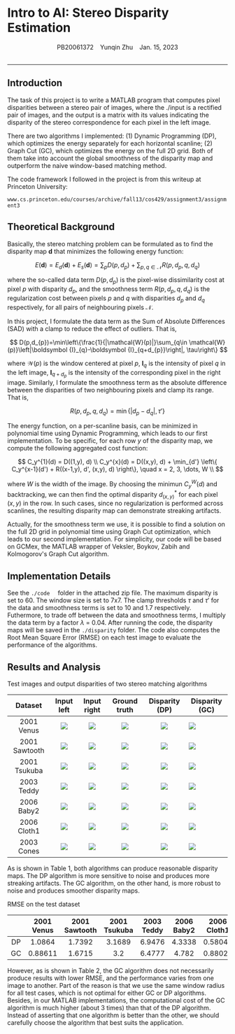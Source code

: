 # Intro to AI: Stereo Disparity Estimation

<center>PB20061372 &ensp; Yunqin Zhu &ensp; Jan. 15, 2023</center>
<br>

<hr>

## Introduction

The task of this project is to write a MATLAB program that computes pixel disparities between a stereo pair of images, where the ./input is a rectified pair of images, and the output is a matrix with its values indicating the disparity of the stereo correspondence for each pixel in the left image.

There are two algorithms I implemented: (1) Dynamic Programming (DP), which optimizes the energy separately for each horizontal scanline; (2) Graph Cut (GC), which optimizes the energy on the full 2D grid. Both of them take into account the global smoothness of the disparity map and outperform the naive window-based matching method.

The code framework I followed in the project is from this writeup at Princeton University:

`www.cs.princeton.edu/courses/archive/fall13/cos429/assignment3/assignment3`

## Theoretical Background

Basically, the stereo matching problem can be formulated as to find the disparity map $\boldsymbol {d}$ that minimizes the following energy function:

$$
E({\boldsymbol {d}}) = E_d({\boldsymbol {d}})+E_s({\boldsymbol {d}}) = \sum _{p}D(p,d_{p})+\sum _{p,q\in {\mathcal {N}}}R(p,d_{p},q,d_{q})
$$

where the so-called data term $D(p,d_{p})$ is the pixel-wise dissimilarity cost at pixel $p$ with disparity $d_{p}$, and the smoothness term $R(p,d_{p},q,d_{q})$ is the regularization cost between pixels $p$ and $q$ with disparities $d_{p}$ and $d_{q}$ respectively, for all pairs of neighbouring pixels $\mathcal {N}$.

In this project, I formulate the data term as the Sum of Absolute Differences (SAD) with a clamp to reduce the effect of outliers. That is,

$$
D(p,d_{p})=\min\left\{\frac{1}{|\mathcal{W}(p)|}\sum_{q\in \mathcal{W}(p)}\left|\boldsymbol {I}_{q}-\boldsymbol {I}_{q+d_{p}}\right|, \tau\right\}
$$

where $\mathcal{W}(p)$ is the window centered at pixel $p$, $\boldsymbol {I}_{q}$ is the intensity of pixel $q$ in the left image, $\boldsymbol {I}_{q+d_{p}}$ is the intensity of the corresponding pixel in the right image. Similarly, I formulate the smoothness term as the absolute difference between the disparities of two neighbouring pixels and clamp its range. That is,

$$
R(p,d_{p},q,d_{q})=\min\left\{\left|d_{p}-d_{q}\right|, \tau'\right\}
$$

The energy function, on a per-scanline basis, can be minimized in polynomial time using Dynamic Programming, which leads to our first implementation. To be specific, for each row $y$ of the disparity map, we compute the following aggregated cost function:

$$
C_y^{1}(d) = D((1,y), d) \\
C_y^{x}(d) = D((x,y), d) + \min_{d'} \left\{ C_y^{x-1}(d') + R((x-1,y), d', (x,y), d) \right\}, \quad x = 2, 3, \dots, W \\
$$

where $W$ is the width of the image. By choosing the minimun $C_y^W(d)$ and backtracking, we can then find the optimal disparity $d_{(x,y)}^*$ for each pixel $(x,y)$ in the row. In such cases, since no regularization is performed across scanlines, the resulting disparity map can demonstrate streaking artifacts.

Actually, for the smoothness term we use, it is possible to find a solution on the full 2D grid in polynomial time using Graph Cut optimization, which leads to our second implementation. For simplicity, our code will be based on GCMex, the MATLAB wrapper of Veksler, Boykov, Zabih and Kolmogorov's Graph Cut algorithm.

## Implementation Details

See the `./code  ` folder in the attached zip file. The maximum disparity is set to 60. The window size is set to 7x7. The clamp thresholds $\tau$ and $\tau'$ for the data and smoothness terms is set to 10 and 1.7 respectively. Futhermore, to trade off between the data and smoothness terms, I multiply the data term by a factor $\lambda$ = 0.04. After running the code, the disparity maps will be saved in the `./disparity` folder. The code also computes the Root Mean Square Error (RMSE) on each test image to evaluate the performance of the algorithms.

## Results and Analysis

<figcaption class='table-caption'> Test images and output disparities of two stereo matching algorithms </figcaption>

|    Dataset    |       Input left        |       Input right       |        Ground truth         |                   Disparity (DP)                    | Disparity (GC)                            |
| :-----------: | :---------------------: | :---------------------: | :-------------------------: | :-------------------------------------------------: | ----------------------------------------- |
|  2001 Venus   | ![](./input/test01_l.png) | ![](./input/test01_r.png) | ![](./groundtruth/test01.jpg) | ![](./disparity/test01_L1_L1_dynamic_programming.jpg) | ![](./disparity/test01_L1_L1_graph_cut.jpg) |
| 2001 Sawtooth | ![](./input/test02_l.png) | ![](./input/test02_r.png) | ![](./groundtruth/test02.jpg) | ![](./disparity/test02_L1_L1_dynamic_programming.jpg) | ![](./disparity/test02_L1_L1_graph_cut.jpg) |
| 2001 Tsukuba  | ![](./input/test03_l.png) | ![](./input/test03_r.png) | ![](./groundtruth/test03.jpg) | ![](./disparity/test03_L1_L1_dynamic_programming.jpg) | ![](./disparity/test03_L1_L1_graph_cut.jpg) |
|  2003 Teddy   | ![](./input/test04_l.png) | ![](./input/test04_r.png) | ![](./groundtruth/test04.jpg) | ![](./disparity/test04_L1_L1_dynamic_programming.jpg) | ![](./disparity/test04_L1_L1_graph_cut.jpg) |
|  2006 Baby2   | ![](./input/test05_l.png) | ![](./input/test05_r.png) | ![](./groundtruth/test05.jpg) | ![](./disparity/test05_L1_L1_dynamic_programming.jpg) | ![](./disparity/test05_L1_L1_graph_cut.jpg) |
|  2006 Cloth1  | ![](./input/test06_l.png) | ![](./input/test06_r.png) | ![](./groundtruth/test06.jpg) | ![](./disparity/test06_L1_L1_dynamic_programming.jpg) | ![](./disparity/test06_L1_L1_graph_cut.jpg) |
|  2003 Cones   | ![](./input/test07_l.png) | ![](./input/test07_r.png) | ![](./groundtruth/test07.jpg) | ![](./disparity/test07_L1_L1_dynamic_programming.jpg) | ![](./disparity/test07_L1_L1_graph_cut.jpg) |

As is shown in Table 1, both algorithms can produce reasonable disparity maps. The DP algorithm is more sensitive to noise and produces more streaking artifacts. The GC algorithm, on the other hand, is more robust to noise and produces smoother disparity maps.

<figcaption class='table-caption'> RMSE on the test dataset </figcaption>

|     | 2001 Venus | 2001 Sawtooth | 2001 Tsukuba | 2003 Teddy | 2006 Baby2 | 2006 Cloth1 | 2003 Cones |
| :-: | :--------: | :-----------: | :----------: | :--------: | :--------: | :---------: | :--------: |
| DP  |   1.0864   |    1.7392     |    3.1689    |   6.9476   |   4.3338   |   0.58045   |   5.7699   |
| GC  |  0.88611   |    1.6715     |     3.2      |   6.4777   |   4.782    |   0.88025   |   6.1692   |

However, as is shown in Table 2, the GC algorithm does not necessarily produce results with lower RMSE, and the performance varies from one image to another. Part of the reason is that we use the same window radius for all test cases, which is not optimal for either GC or DP algorithms. Besides, in our MATLAB implementations, the computational cost of the GC algorithm is much higher (about 3 times) than that of the DP algorithm. Instead of asserting that one algorithm is better than the other, we should carefully choose the algorithm that best suits the application.


